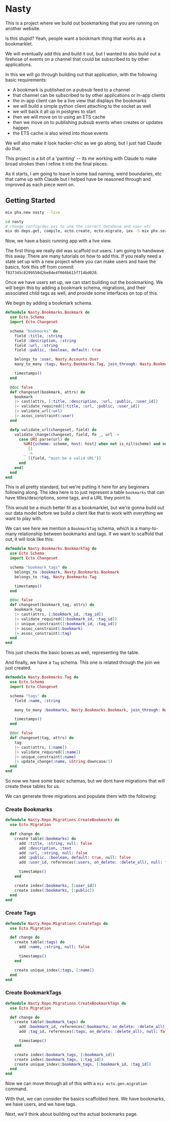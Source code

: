 # Nasty

This is a project where we build out bookmarking that you are running on another website.

Is this stupid? Yeah, people want a bookmark thing that works as a bookmarklet.

We will eventually add this and build it out, but I wanted to also build out a firehose of events on a channel that could be subscribed to by other applications.

In this we will go through building out that application, with the following basic requirements:

- A bookmark is published on a pubsub feed to a channel
- that channel can be subscribed to by other applications or in-app clients
- the in-app client can be a live view that displays the bookmarks
- we will build a simple python client attaching to the socket as well
- we will back it all up in postgres to start
- then we will move on to using an ETS cache
- then we move on to publishing pubsub events when creates or updates happen
- the ETS cache is also wired into those events

We will also make it look hacker-chic as we go along, but I just had Claude do that.

This project is a bit of a 'painting' -- its me working with Claude to make broad strokes then I refine it into the final pieces.

As it starts, I am going to leave in some bad naming, weird boundaries, etc that came up with Claude but I helped have be reasoned through and improved as each piece went on.

## Getting Started

```bash
mix phx.new nasty --live

cd nasty
# change config/dev.exs to use the correct database and user etc
mix do deps.get, compile, ecto.create, ecto.migrate, iex -S mix phx.server
```

Now, we have a basic running app with a live view.

The first thing we really did was scaffold out users.
I am going to handwave this away.
There are many tutorials on how to add this.
If you really need a state set up with a new project where you can make users and have the basics, fork this off from commit `f837345c8299550d2be84e4f066b615f714bd020`.

Once we have users set up, we can start building out the bookmarking.
We will begin this by adding a bookmark schema, migrations, and their associated child tags as well, and provide some interfaces on top of this.

We begin by adding a bookmark schema.

```elixir
defmodule Nasty.Bookmarks.Bookmark do
  use Ecto.Schema
  import Ecto.Changeset

  schema "bookmarks" do
    field :title, :string
    field :description, :string
    field :url, :string
    field :public, :boolean, default: true

    belongs_to :user, Nasty.Accounts.User
    many_to_many :tags, Nasty.Bookmarks.Tag, join_through: Nasty.Bookmarks.BookmarkTag

    timestamps()
  end

  @doc false
  def changeset(bookmark, attrs) do
    bookmark
    |> cast(attrs, [:title, :description, :url, :public, :user_id])
    |> validate_required([:title, :url, :public, :user_id])
    |> validate_url(:url)
    |> assoc_constraint(:user)
  end

  defp validate_url(changeset, field) do
    validate_change(changeset, field, fn _, url ->
      case URI.parse(url) do
        %URI{scheme: scheme, host: host} when not is_nil(scheme) and not is_nil(host) ->
          []
        _ ->
          [{field, "must be a valid URL"}]
      end
    end)
  end
end
```

This is all pretty standard, but we're putting it here for any beginners following along.
The idea here is to just represent a table `bookmarks` that can have titles/descriptions, some tags, and a URL they point to.

This would be a much better fit as a bookmarklet, but we're gonna build out our data model before we build a client like that to work with everything we want to play with.

We can see here we mention a `BookmarkTag` schema, which is a many-to-many relationship between bookmarks and tags.
If we want to scaffold that out, it will look like this:

```elixir
defmodule Nasty.Bookmarks.BookmarkTag do
  use Ecto.Schema
  import Ecto.Changeset

  schema "bookmark_tags" do
    belongs_to :bookmark, Nasty.Bookmarks.Bookmark
    belongs_to :tag, Nasty.Bookmarks.Tag

    timestamps()
  end

  @doc false
  def changeset(bookmark_tag, attrs) do
    bookmark_tag
    |> cast(attrs, [:bookmark_id, :tag_id])
    |> validate_required([:bookmark_id, :tag_id])
    |> unique_constraint([:bookmark_id, :tag_id])
    |> assoc_constraint(:bookmark)
    |> assoc_constraint(:tag)
  end
end
```

This just checks the basic boxes as well, representing the table.

And finally, we have a `Tag` schema.
This one is related through the join we just created.

```elixir
defmodule Nasty.Bookmarks.Tag do
  use Ecto.Schema
  import Ecto.Changeset

  schema "tags" do
    field :name, :string

    many_to_many :bookmarks, Nasty.Bookmarks.Bookmark, join_through: Nasty.Bookmarks.BookmarkTag

    timestamps()
  end

  @doc false
  def changeset(tag, attrs) do
    tag
    |> cast(attrs, [:name])
    |> validate_required([:name])
    |> unique_constraint(:name)
    |> update_change(:name, &String.downcase/1)
  end
end
```

So now we have some basic schemas, but we dont have migrations that will create these tables for us.

We can generate three migrations and populate them with the following:

### Create Bookmarks
```elixir
defmodule Nasty.Repo.Migrations.CreateBookmarks do
  use Ecto.Migration

  def change do
    create table(:bookmarks) do
      add :title, :string, null: false
      add :description, :text
      add :url, :string, null: false
      add :public, :boolean, default: true, null: false
      add :user_id, references(:users, on_delete: :delete_all), null: false

      timestamps()
    end

    create index(:bookmarks, [:user_id])
    create index(:bookmarks, [:public])
  end
end
```

### Create Tags
```elixir
defmodule Nasty.Repo.Migrations.CreateTags do
  use Ecto.Migration

  def change do
    create table(:tags) do
      add :name, :string, null: false

      timestamps()
    end

    create unique_index(:tags, [:name])
  end
end
```

### Create BookmarkTags
```elixir
defmodule Nasty.Repo.Migrations.CreateBookmarkTags do
  use Ecto.Migration

  def change do
    create table(:bookmark_tags) do
      add :bookmark_id, references(:bookmarks, on_delete: :delete_all), null: false
      add :tag_id, references(:tags, on_delete: :delete_all), null: false

      timestamps()
    end

    create index(:bookmark_tags, [:bookmark_id])
    create index(:bookmark_tags, [:tag_id])
    create unique_index(:bookmark_tags, [:bookmark_id, :tag_id])
  end
end
```

Now we can move through all of this with a `mix ecto.gen.migration` command.

With that, we can consider the basics scaffolded here.
We have bookmarks, we have users, and we have tags.

Next, we'll think about building out the actual bookmarks page.